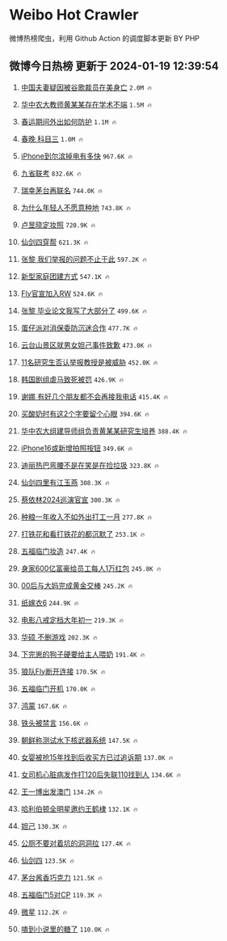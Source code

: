 # Weibo Hot Crawler 



微博热榜爬虫，利用 Github Action 的调度脚本更新 BY PHP 


## 微博今日热榜 更新于 2024-01-19 12:39:54 
1. [中国夫妻疑因被谷歌裁员在美身亡](https://s.weibo.com/weibo?q=%23%E4%B8%AD%E5%9B%BD%E5%A4%AB%E5%A6%BB%E7%96%91%E5%9B%A0%E8%A2%AB%E8%B0%B7%E6%AD%8C%E8%A3%81%E5%91%98%E5%9C%A8%E7%BE%8E%E8%BA%AB%E4%BA%A1%23&t=31&band_rank=1&Refer=top) `2.0M 🔥` 

1. [华中农大教师黄某某存在学术不端](https://s.weibo.com/weibo?q=%23%E5%8D%8E%E4%B8%AD%E5%86%9C%E5%A4%A7%E6%95%99%E5%B8%88%E9%BB%84%E6%9F%90%E6%9F%90%E5%AD%98%E5%9C%A8%E5%AD%A6%E6%9C%AF%E4%B8%8D%E7%AB%AF%23&t=31&band_rank=2&Refer=top) `1.5M 🔥` 

1. [春运期间外出如何防护](https://s.weibo.com/weibo?q=%23%E6%98%A5%E8%BF%90%E6%9C%9F%E9%97%B4%E5%A4%96%E5%87%BA%E5%A6%82%E4%BD%95%E9%98%B2%E6%8A%A4%23&t=31&band_rank=3&Refer=top) `1.1M 🔥` 

1. [春晚 科目三](https://s.weibo.com/weibo?q=%E6%98%A5%E6%99%9A%20%E7%A7%91%E7%9B%AE%E4%B8%89&t=31&band_rank=4&Refer=top) `1.0M 🔥` 

1. [iPhone到尔滨掉电有多快](https://s.weibo.com/weibo?q=%23iPhone%E5%88%B0%E5%B0%94%E6%BB%A8%E6%8E%89%E7%94%B5%E6%9C%89%E5%A4%9A%E5%BF%AB%23&t=31&band_rank=5&Refer=top) `967.6K 🔥` 

1. [九省联考](https://s.weibo.com/weibo?q=%E4%B9%9D%E7%9C%81%E8%81%94%E8%80%83&t=31&band_rank=6&Refer=top) `832.6K 🔥` 

1. [瑞幸茅台再联名](https://s.weibo.com/weibo?q=%23%E7%91%9E%E5%B9%B8%E8%8C%85%E5%8F%B0%E5%86%8D%E8%81%94%E5%90%8D%23&t=31&band_rank=7&Refer=top) `744.0K 🔥` 

1. [为什么年轻人不愿意种地](https://s.weibo.com/weibo?q=%23%E4%B8%BA%E4%BB%80%E4%B9%88%E5%B9%B4%E8%BD%BB%E4%BA%BA%E4%B8%8D%E6%84%BF%E6%84%8F%E7%A7%8D%E5%9C%B0%23&t=31&band_rank=8&Refer=top) `743.8K 🔥` 

1. [卢昱晓定妆照](https://s.weibo.com/weibo?q=%E5%8D%A2%E6%98%B1%E6%99%93%E5%AE%9A%E5%A6%86%E7%85%A7&t=31&band_rank=9&Refer=top) `720.9K 🔥` 

1. [仙剑四穿帮](https://s.weibo.com/weibo?q=%23%E4%BB%99%E5%89%91%E5%9B%9B%E7%A9%BF%E5%B8%AE%23&t=31&band_rank=10&Refer=top) `621.3K 🔥` 

1. [张黎 我们举报的问题不止于此](https://s.weibo.com/weibo?q=%E5%BC%A0%E9%BB%8E%20%E6%88%91%E4%BB%AC%E4%B8%BE%E6%8A%A5%E7%9A%84%E9%97%AE%E9%A2%98%E4%B8%8D%E6%AD%A2%E4%BA%8E%E6%AD%A4&t=31&band_rank=11&Refer=top) `597.2K 🔥` 

1. [新型家庭团建方式](https://s.weibo.com/weibo?q=%23%E6%96%B0%E5%9E%8B%E5%AE%B6%E5%BA%AD%E5%9B%A2%E5%BB%BA%E6%96%B9%E5%BC%8F%23&t=31&band_rank=12&Refer=top) `547.1K 🔥` 

1. [Fly官宣加入RW](https://s.weibo.com/weibo?q=%23Fly%E5%AE%98%E5%AE%A3%E5%8A%A0%E5%85%A5RW%23&t=31&band_rank=13&Refer=top) `524.6K 🔥` 

1. [张黎 毕业论文我写了大部分了](https://s.weibo.com/weibo?q=%E5%BC%A0%E9%BB%8E%20%E6%AF%95%E4%B8%9A%E8%AE%BA%E6%96%87%E6%88%91%E5%86%99%E4%BA%86%E5%A4%A7%E9%83%A8%E5%88%86%E4%BA%86&t=31&band_rank=14&Refer=top) `499.6K 🔥` 

1. [蛋仔派对消保委防沉迷合作](https://s.weibo.com/weibo?q=%23%E8%9B%8B%E4%BB%94%E6%B4%BE%E5%AF%B9%E6%B6%88%E4%BF%9D%E5%A7%94%E9%98%B2%E6%B2%89%E8%BF%B7%E5%90%88%E4%BD%9C%23&t=31&band_rank=15&Refer=top) `477.7K 🔥` 

1. [云台山景区就男女妲己事件致歉](https://s.weibo.com/weibo?q=%23%E4%BA%91%E5%8F%B0%E5%B1%B1%E6%99%AF%E5%8C%BA%E5%B0%B1%E7%94%B7%E5%A5%B3%E5%A6%B2%E5%B7%B1%E4%BA%8B%E4%BB%B6%E8%87%B4%E6%AD%89%23&t=31&band_rank=16&Refer=top) `473.0K 🔥` 

1. [11名研究生否认举报教授是被威胁](https://s.weibo.com/weibo?q=%2311%E5%90%8D%E7%A0%94%E7%A9%B6%E7%94%9F%E5%90%A6%E8%AE%A4%E4%B8%BE%E6%8A%A5%E6%95%99%E6%8E%88%E6%98%AF%E8%A2%AB%E5%A8%81%E8%83%81%23&t=31&band_rank=17&Refer=top) `452.0K 🔥` 

1. [韩国剧组虐马致死被罚](https://s.weibo.com/weibo?q=%E9%9F%A9%E5%9B%BD%E5%89%A7%E7%BB%84%E8%99%90%E9%A9%AC%E8%87%B4%E6%AD%BB%E8%A2%AB%E7%BD%9A&t=31&band_rank=18&Refer=top) `426.9K 🔥` 

1. [谢娜 有好几个朋友都不会再接我电话](https://s.weibo.com/weibo?q=%E8%B0%A2%E5%A8%9C%20%E6%9C%89%E5%A5%BD%E5%87%A0%E4%B8%AA%E6%9C%8B%E5%8F%8B%E9%83%BD%E4%B8%8D%E4%BC%9A%E5%86%8D%E6%8E%A5%E6%88%91%E7%94%B5%E8%AF%9D&t=31&band_rank=19&Refer=top) `415.4K 🔥` 

1. [买酸奶时有这2个字要留个心眼](https://s.weibo.com/weibo?q=%23%E4%B9%B0%E9%85%B8%E5%A5%B6%E6%97%B6%E6%9C%89%E8%BF%992%E4%B8%AA%E5%AD%97%E8%A6%81%E7%95%99%E4%B8%AA%E5%BF%83%E7%9C%BC%23&t=31&band_rank=20&Refer=top) `394.6K 🔥` 

1. [华中农大组建导师组负责黄某某研究生培养](https://s.weibo.com/weibo?q=%23%E5%8D%8E%E4%B8%AD%E5%86%9C%E5%A4%A7%E7%BB%84%E5%BB%BA%E5%AF%BC%E5%B8%88%E7%BB%84%E8%B4%9F%E8%B4%A3%E9%BB%84%E6%9F%90%E6%9F%90%E7%A0%94%E7%A9%B6%E7%94%9F%E5%9F%B9%E5%85%BB%23&t=31&band_rank=21&Refer=top) `388.4K 🔥` 

1. [iPhone16或新增拍照按钮](https://s.weibo.com/weibo?q=%23iPhone16%E6%88%96%E6%96%B0%E5%A2%9E%E6%8B%8D%E7%85%A7%E6%8C%89%E9%92%AE%23&t=31&band_rank=22&Refer=top) `349.6K 🔥` 

1. [迪丽热巴弯腰不是在笑是在捡垃圾](https://s.weibo.com/weibo?q=%E8%BF%AA%E4%B8%BD%E7%83%AD%E5%B7%B4%E5%BC%AF%E8%85%B0%E4%B8%8D%E6%98%AF%E5%9C%A8%E7%AC%91%E6%98%AF%E5%9C%A8%E6%8D%A1%E5%9E%83%E5%9C%BE&t=31&band_rank=23&Refer=top) `323.8K 🔥` 

1. [仙剑四里有江玉燕](https://s.weibo.com/weibo?q=%23%E4%BB%99%E5%89%91%E5%9B%9B%E9%87%8C%E6%9C%89%E6%B1%9F%E7%8E%89%E7%87%95%23&t=31&band_rank=24&Refer=top) `308.3K 🔥` 

1. [蔡依林2024巡演官宣](https://s.weibo.com/weibo?q=%23%E8%94%A1%E4%BE%9D%E6%9E%972024%E5%B7%A1%E6%BC%94%E5%AE%98%E5%AE%A3%23&t=31&band_rank=25&Refer=top) `300.3K 🔥` 

1. [种粮一年收入不如外出打工一月](https://s.weibo.com/weibo?q=%23%E7%A7%8D%E7%B2%AE%E4%B8%80%E5%B9%B4%E6%94%B6%E5%85%A5%E4%B8%8D%E5%A6%82%E5%A4%96%E5%87%BA%E6%89%93%E5%B7%A5%E4%B8%80%E6%9C%88%23&t=31&band_rank=26&Refer=top) `277.8K 🔥` 

1. [打铁花和看打铁花的都沉默了](https://s.weibo.com/weibo?q=%23%E6%89%93%E9%93%81%E8%8A%B1%E5%92%8C%E7%9C%8B%E6%89%93%E9%93%81%E8%8A%B1%E7%9A%84%E9%83%BD%E6%B2%89%E9%BB%98%E4%BA%86%23&t=31&band_rank=27&Refer=top) `253.1K 🔥` 

1. [五福临门妆造](https://s.weibo.com/weibo?q=%E4%BA%94%E7%A6%8F%E4%B8%B4%E9%97%A8%E5%A6%86%E9%80%A0&t=31&band_rank=28&Refer=top) `247.4K 🔥` 

1. [身家600亿富豪给员工每人1万红包](https://s.weibo.com/weibo?q=%23%E8%BA%AB%E5%AE%B6600%E4%BA%BF%E5%AF%8C%E8%B1%AA%E7%BB%99%E5%91%98%E5%B7%A5%E6%AF%8F%E4%BA%BA1%E4%B8%87%E7%BA%A2%E5%8C%85%23&t=31&band_rank=29&Refer=top) `245.8K 🔥` 

1. [00后与大妈完成黄金交棒](https://s.weibo.com/weibo?q=%2300%E5%90%8E%E4%B8%8E%E5%A4%A7%E5%A6%88%E5%AE%8C%E6%88%90%E9%BB%84%E9%87%91%E4%BA%A4%E6%A3%92%23&t=31&band_rank=30&Refer=top) `245.2K 🔥` 

1. [纸嫁衣6](https://s.weibo.com/weibo?q=%E7%BA%B8%E5%AB%81%E8%A1%A36&t=31&band_rank=31&Refer=top) `244.9K 🔥` 

1. [电影八戒定档大年初一](https://s.weibo.com/weibo?q=%23%E7%94%B5%E5%BD%B1%E5%85%AB%E6%88%92%E5%AE%9A%E6%A1%A3%E5%A4%A7%E5%B9%B4%E5%88%9D%E4%B8%80%23&t=31&band_rank=32&Refer=top) `219.3K 🔥` 

1. [华硕 不删游戏](https://s.weibo.com/weibo?q=%E5%8D%8E%E7%A1%95%20%E4%B8%8D%E5%88%A0%E6%B8%B8%E6%88%8F&t=31&band_rank=33&Refer=top) `202.3K 🔥` 

1. [下完崽的狗子硬要给主人喂奶](https://s.weibo.com/weibo?q=%23%E4%B8%8B%E5%AE%8C%E5%B4%BD%E7%9A%84%E7%8B%97%E5%AD%90%E7%A1%AC%E8%A6%81%E7%BB%99%E4%B8%BB%E4%BA%BA%E5%96%82%E5%A5%B6%23&t=31&band_rank=34&Refer=top) `191.4K 🔥` 

1. [狼队Fly断开连接](https://s.weibo.com/weibo?q=%23%E7%8B%BC%E9%98%9FFly%E6%96%AD%E5%BC%80%E8%BF%9E%E6%8E%A5%23&t=31&band_rank=35&Refer=top) `170.5K 🔥` 

1. [五福临门开机](https://s.weibo.com/weibo?q=%E4%BA%94%E7%A6%8F%E4%B8%B4%E9%97%A8%E5%BC%80%E6%9C%BA&t=31&band_rank=36&Refer=top) `170.0K 🔥` 

1. [鸿蒙](https://s.weibo.com/weibo?q=%E9%B8%BF%E8%92%99&t=31&band_rank=37&Refer=top) `167.6K 🔥` 

1. [铁头被禁言](https://s.weibo.com/weibo?q=%23%E9%93%81%E5%A4%B4%E8%A2%AB%E7%A6%81%E8%A8%80%23&t=31&band_rank=38&Refer=top) `156.6K 🔥` 

1. [朝鲜称测试水下核武器系统](https://s.weibo.com/weibo?q=%23%E6%9C%9D%E9%B2%9C%E7%A7%B0%E6%B5%8B%E8%AF%95%E6%B0%B4%E4%B8%8B%E6%A0%B8%E6%AD%A6%E5%99%A8%E7%B3%BB%E7%BB%9F%23&t=31&band_rank=39&Refer=top) `147.5K 🔥` 

1. [女婴被抢15年找到后收买方已过追诉期](https://s.weibo.com/weibo?q=%23%E5%A5%B3%E5%A9%B4%E8%A2%AB%E6%8A%A215%E5%B9%B4%E6%89%BE%E5%88%B0%E5%90%8E%E6%94%B6%E4%B9%B0%E6%96%B9%E5%B7%B2%E8%BF%87%E8%BF%BD%E8%AF%89%E6%9C%9F%23&t=31&band_rank=40&Refer=top) `137.0K 🔥` 

1. [女司机心脏病发作打120后失联110找到人](https://s.weibo.com/weibo?q=%23%E5%A5%B3%E5%8F%B8%E6%9C%BA%E5%BF%83%E8%84%8F%E7%97%85%E5%8F%91%E4%BD%9C%E6%89%93120%E5%90%8E%E5%A4%B1%E8%81%94110%E6%89%BE%E5%88%B0%E4%BA%BA%23&t=31&band_rank=41&Refer=top) `134.6K 🔥` 

1. [王一博出发澳门](https://s.weibo.com/weibo?q=%E7%8E%8B%E4%B8%80%E5%8D%9A%E5%87%BA%E5%8F%91%E6%BE%B3%E9%97%A8&t=31&band_rank=42&Refer=top) `134.2K 🔥` 

1. [哈利伯顿全明星邀约王鹤棣](https://s.weibo.com/weibo?q=%23%E5%93%88%E5%88%A9%E4%BC%AF%E9%A1%BF%E5%85%A8%E6%98%8E%E6%98%9F%E9%82%80%E7%BA%A6%E7%8E%8B%E9%B9%A4%E6%A3%A3%23&t=31&band_rank=43&Refer=top) `132.1K 🔥` 

1. [妲己](https://s.weibo.com/weibo?q=%E5%A6%B2%E5%B7%B1&t=31&band_rank=44&Refer=top) `130.3K 🔥` 

1. [公厕不要对着坑的洞洞拉](https://s.weibo.com/weibo?q=%E5%85%AC%E5%8E%95%E4%B8%8D%E8%A6%81%E5%AF%B9%E7%9D%80%E5%9D%91%E7%9A%84%E6%B4%9E%E6%B4%9E%E6%8B%89&t=31&band_rank=45&Refer=top) `127.4K 🔥` 

1. [仙剑四](https://s.weibo.com/weibo?q=%E4%BB%99%E5%89%91%E5%9B%9B&t=31&band_rank=46&Refer=top) `123.5K 🔥` 

1. [茅台酱香巧克力](https://s.weibo.com/weibo?q=%E8%8C%85%E5%8F%B0%E9%85%B1%E9%A6%99%E5%B7%A7%E5%85%8B%E5%8A%9B&t=31&band_rank=47&Refer=top) `121.5K 🔥` 

1. [五福临门5对CP](https://s.weibo.com/weibo?q=%E4%BA%94%E7%A6%8F%E4%B8%B4%E9%97%A85%E5%AF%B9CP&t=31&band_rank=48&Refer=top) `119.3K 🔥` 

1. [微星](https://s.weibo.com/weibo?q=%E5%BE%AE%E6%98%9F&t=31&band_rank=49&Refer=top) `112.2K 🔥` 

1. [嗑到小说里的糖了](https://s.weibo.com/weibo?q=%E5%97%91%E5%88%B0%E5%B0%8F%E8%AF%B4%E9%87%8C%E7%9A%84%E7%B3%96%E4%BA%86&t=31&band_rank=50&Refer=top) `110.0K 🔥` 

